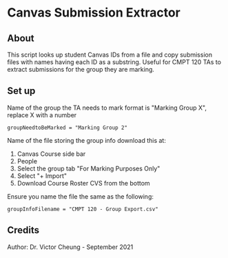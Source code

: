 # Canvas Submission Extractor 

## About
This script looks up student Canvas IDs from a file and copy submission files with names having each ID as a substring. Useful for CMPT 120 TAs to extract submissions for the group they are marking.

## Set up
Name of the group the TA needs to mark format is "Marking Group X", replace X with a number

```
groupNeedtoBeMarked = "Marking Group 2"
```

Name of the file storing the group info download this at:
1. Canvas Course side bar
2. People
3. Select the group tab "For Marking Purposes Only" 
4. Select "+ Import" 
5. Download Course Roster CVS from the bottom

Ensure you name the file the same as the following: 

```
groupInfoFilename = "CMPT 120 - Group Export.csv"
```

## Credits
Author: Dr. Victor Cheung - September 2021

